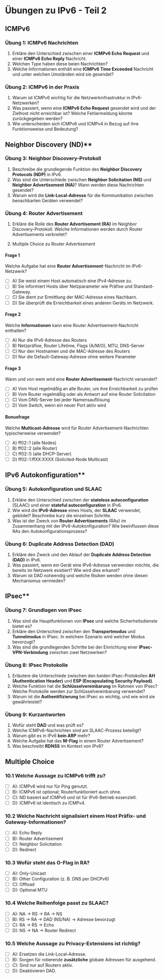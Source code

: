 # Übungen zu IPv6 - Teil 2

## ICMPv6

### **Übung 1: ICMPv6 Nachrichten**
1. Erkläre den Unterschied zwischen einer **ICMPv6 Echo Request** und einer **ICMPv6 Echo Reply** Nachricht.
2. Welchen Type haben diese beien Nachrichten?
3. Welche Informationen enthält eine **ICMPv6 Time Exceeded** Nachricht und unter welchen Umständen wird sie gesendet?

### **Übung 2: ICMPv6 in der Praxis**
1. Warum ist ICMPv6 wichtig für die Netzwerkinfrastruktur in IPv6-Netzwerken?
2. Was passiert, wenn eine **ICMPv6 Echo Request** gesendet wird und der Zielhost nicht erreichbar ist? Welche Fehlermeldung könnte zurückgegeben werden?
3. Wie unterscheiden sich ICMPv6 und ICMPv4 in Bezug auf ihre Funktionsweise und Bedeutung?

## Neighbor Discovery (ND)**

### **Übung 3: Neighbor Discovery-Protokoll**
1. Beschreibe die grundlegende Funktion des **Neighbor Discovery Protocols (NDP)** in IPv6.
2. Was sind die Unterschiede zwischen **Neighbor Solicitation (NS)** und **Neighbor Advertisement (NA)**? Wann werden diese Nachrichten gesendet?
3. Warum wird die **Link-Local-Adresse** für die Kommunikation zwischen benachbarten Geräten verwendet?

### **Übung 4: Router Advertisement**
1. Erkläre die Rolle des **Router Advertisement (RA)** im Neighbor Discovery-Protokoll. Welche Informationen werden durch Router Advertisements verbreitet?

2. Multiple Choice zu Router Advertisement

#### Frage 1  
Welche Aufgabe hat eine **Router Advertisement**-Nachricht im IPv6-Netzwerk?

- [ ] A) Sie weist einem Host automatisch eine IPv4-Adresse zu.  
- [ ] B) Sie informiert Hosts über Netzparameter wie Präfixe und Standard-Gateway.  
- [ ] C) Sie dient zur Ermittlung der MAC-Adresse eines Nachbarn.  
- [ ] D) Sie überprüft die Erreichbarkeit eines anderen Geräts im Netzwerk.  

#### Frage 2  
Welche **Informationen** kann eine Router Advertisement-Nachricht enthalten?

- [ ] A) Nur die IPv6-Adresse des Routers  
- [ ] B) Netzpräfixe, Router Lifetime, Flags (A/M/O), MTU, DNS-Server  
- [ ] C) Nur den Hostnamen und die MAC-Adresse des Routers  
- [ ] D) Nur die Default-Gateway-Adresse ohne weitere Parameter  

#### Frage 3  
Wann und von wem wird eine **Router Advertisement**-Nachricht versendet?

- [ ] A) Vom Host regelmäßig an alle Router, um ihre Erreichbarkeit zu prüfen  
- [ ] B) Vom Router regelmäßig oder als Antwort auf eine Router Solicitation  
- [ ] C) Vom DNS-Server bei jeder Namensauflösung  
- [ ] D) Vom Switch, wenn ein neuer Port aktiv wird  

#### Bonusfrage  
Welche **Multicast-Adresse** wird für Router Advertisement-Nachrichten typischerweise verwendet?

- [ ] A) ff02::1 (alle Nodes)  
- [ ] B) ff02::2 (alle Router)  
- [ ] C) ff02::5 (alle DHCP-Server)  
- [ ] D) ff02::1:ffXX:XXXX (Solicited-Node Multicast)  

## IPv6 Autokonfiguration**

### **Übung 5: Autokonfiguration und SLAAC**
1. Erkläre den Unterschied zwischen der **stateless autoconfiguration** (SLAAC) und einer **stateful autoconfiguration** in IPv6.
2. Wie wird die **IPv6-Adresse** eines Hosts, der **SLAAC** verwendet, gebildet? Beschreibe kurz die einzelnen Schritte.
3. Was ist der Zweck von **Router Advertisements** (RAs) im Zusammenhang mit der IPv6-Autokonfiguration? Wie beeinflussen diese RAs den Autokonfigurationsprozess?

### **Übung 6: Duplicate Address Detection (DAD)**
1. Erkläre den Zweck und den Ablauf der **Duplicate Address Detection (DAD)** in IPv6.
2. Was passiert, wenn ein Gerät eine IPv6-Adresse verwenden möchte, die bereits im Netzwerk existiert? Wie wird dies erkannt?
3. Warum ist DAD notwendig und welche Risiken werden ohne diesen Mechanismus vermieden?

## IPsec**

### **Übung 7: Grundlagen von IPsec**
1. Was sind die Hauptfunktionen von **IPsec** und welche Sicherheitsdienste bietet es?
2. Erkläre den Unterschied zwischen den **Transportmodus** und **Tunnelmodus** in IPsec. In welchem Szenario wird welcher Modus bevorzugt?
3. Was sind die grundlegenden Schritte bei der Einrichtung einer **IPsec-VPN-Verbindung** zwischen zwei Netzwerken?

### **Übung 8: IPsec Protokolle**
1. Erläutere die Unterschiede zwischen den beiden IPsec-Protokollen **AH (Authentication Header)** und **ESP (Encapsulating Security Payload)**.
2. Welche Funktion hat die **Schlüsselvereinbarung** im Rahmen von IPsec? Welche Protokolle werden zur Schlüsselvereinbarung verwendet?
3. Warum ist die **Authentifizierung** bei IPsec so wichtig, und wie wird sie gewährleistet?

### Übung 9: Kurzantworten
1) Wofür steht **DAD** und was prüft es?
2) Welche ICMPv6-Nachrichten sind am SLAAC-Prozess beteiligt?
3) Warum gibt es in IPv6 **kein ARP** mehr?
4) Welche Aufgabe hat das **M-Flag** in einem Router Advertisement?
5) Was beschreibt **RDNSS** im Kontext von IPv6?

## Multiple Choice

### **10.1** Welche Aussage zu ICMPv6 trifft zu?
- [ ] A): ICMPv6 wird nur für Ping genutzt.
- [ ] B): ICMPv6 ist optional; Routerfunktioniert auch ohne.
- [ ] C): ND basiert auf ICMPv6 und ist für IPv6-Betrieb essenziell.
- [ ] D): ICMPv6 ist identisch zu ICMPv4.

### **10.2** Welche Nachricht signalisiert einem Host Präfix- und Gateway-Informationen?
- [ ] A): Echo Reply  
- [ ] B): Router Advertisement  
- [ ] C): Neighbor Solicitation  
- [ ] D): Redirect

### **10.3** Wofür steht das **O-Flag** in RA?
- [ ] A): Only-Unicast  
- [ ] B): Other Configuration (z. B. DNS per DHCPv6)  
- [ ] C): Offload  
- [ ] D): Optional MTU

### **10.4** Welche Reihenfolge passt zu SLAAC?
- [ ] A): NA → RS → RA → NS  
- [ ] B): RS → RA → DAD (NS/NA) → Adresse bevorzugt  
- [ ] C): RA → RS → Echo  
- [ ] D): NS → NA → Router Redirect

### **10.5** Welche Aussage zu Privacy-Extensions ist richtig?
- [ ] A): Ersetzen die Link-Local-Adresse.  
- [ ] B): Sorgen für rotierende **zusätzliche** globale Adressen für ausgehend.  
- [ ] C): Sind nur auf Routern aktiv.  
- [ ] D): Deaktivieren DAD.
